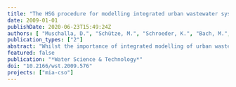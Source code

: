```yaml
---
title: "The HSG procedure for modelling integrated urban wastewater systems"
date: 2009-01-01
publishDate: 2020-06-23T15:49:24Z
authors: [ "Muschalla, D.", "Schütze, M.", "Schroeder, K.", "Bach, M.", "Blumensaat, F.", "Gruber, G.", "Klepiszewski, K.", "Pabst, M.", "Pressl, A.", "Schindler, N.", "Solvi, A.-M.", "Wiese, J." ]
publication_types: ["2"]
abstract: "Whilst the importance of integrated modelling of urban wastewater systems is ever increasing, there is still no concise procedure regarding how to carry out such modelling studies. After briefly discussing some earlier approaches, the guideline for integrated modelling developed by the Central European Simulation Research Group (HSG - Hochschulgruppe) is presented. This contribution suggests a six-step standardised procedure to integrated modelling. This commences with an analysis of the system and definition of objectives and criteria, covers selection of modelling approaches, analysis of data availability, calibration and validation and also includes the steps of scenario analysis and reporting. Recent research findings as well as experience gained from several application projects from Central Europe have been integrated in this guideline."
featured: false
publication: "*Water Science & Technology*"
doi: "10.2166/wst.2009.576"
projects: ["mia-cso"]
---
```


